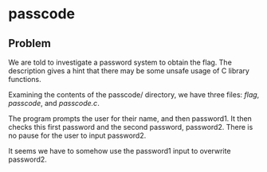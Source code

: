 # passcode

## Problem

We are told to investigate a password system to obtain the flag. The description gives a hint that there may be some unsafe usage of C library functions.

Examining the contents of the passcode/ directory, we have three files: *flag*, *passcode*, and *passcode.c*. 

The program prompts the user for their name, and then password1. It then checks this first password and the second password, password2. There is no pause for the user to input password2.

It seems we have to somehow use the password1 input to overwrite password2.

